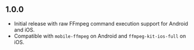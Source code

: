 ## 1.0.0
- Initial release with raw FFmpeg command execution support for Android and iOS.
- Compatible with `mobile-ffmpeg` on Android and `ffmpeg-kit-ios-full` on iOS.